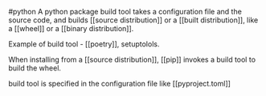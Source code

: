 #python 
A python package build tool takes a configuration file and the source code, and builds [[source distribution]] or a [[built distribution]], like a [[wheel]] or a [[binary distribution]].

Example of build tool - [[poetry]], setuptolols.

When installing from a [[source distribution]], [[pip]] invokes a build tool to build the wheel.

build tool is specified in the configuration file like [[pyproject.toml]]
